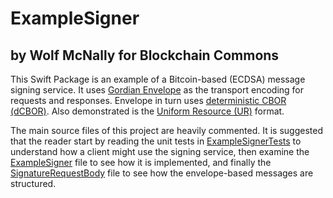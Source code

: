 # ExampleSigner

## by Wolf McNally for Blockchain Commons

This Swift Package is an example of a Bitcoin-based (ECDSA) message signing service. It uses [Gordian Envelope](https://github.com/BlockchainCommons/Gordian/tree/master/Envelope) as the transport encoding for requests and responses. Envelope in turn uses [deterministic CBOR (dCBOR)](https://github.com/BlockchainCommons/BCSwiftDCBOR). Also demonstrated is the [Uniform Resource (UR)](https://github.com/BlockchainCommons/URKit) format.

The main source files of this project are heavily commented. It is suggested that the reader start by reading the unit tests in [ExampleSignerTests](Tests/ExampleSignerTests/ExampleSignerTests.swift) to understand how a client might use the signing service, then examine the [ExampleSigner](Sources/ExampleSigner/ExampleSigner.swift) file to see how it is implemented, and finally the [SignatureRequestBody](Sources/ExampleSigner/SignatureRequestBody.swift) file to see how the envelope-based messages are structured. 
